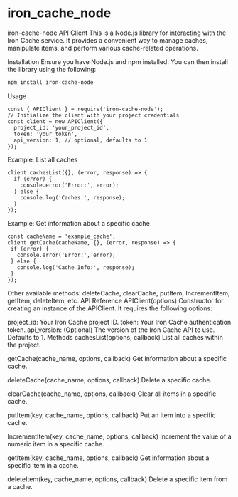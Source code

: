 iron_cache_node
===============

iron-cache-node API Client
This is a Node.js library for interacting with the Iron Cache service. It provides a convenient way to manage caches, manipulate items, and perform various cache-related operations.

Installation
Ensure you have Node.js and npm installed. You can then install the library using the following:

```bash
npm install iron-cache-node
```

Usage
```
const { APIClient } = require('iron-cache-node');
// Initialize the client with your project credentials
const client = new APIClient({
  project_id: 'your_project_id',
  token: 'your_token',
  api_version: 1, // optional, defaults to 1
});
```


Example: List all caches

```
client.cachesList({}, (error, response) => {
  if (error) {
    console.error('Error:', error);
  } else {
    console.log('Caches:', response);
  }
});
```

 Example: Get information about a specific cache
 ```
const cacheName = 'example_cache';
client.getCache(cacheName, {}, (error, response) => {
  if (error) {
    console.error('Error:', error);
  } else {
    console.log('Cache Info:', response);
  }
});
```

Other available methods: deleteCache, clearCache, putItem, IncrementItem, getItem, deleteItem, etc.
API Reference
APIClient(options)
Constructor for creating an instance of the APIClient. It requires the following options:

project_id: Your Iron Cache project ID.
token: Your Iron Cache authentication token.
api_version: (Optional) The version of the Iron Cache API to use. Defaults to 1.
Methods
cachesList(options, callback)
List all caches within the project.

getCache(cache_name, options, callback)
Get information about a specific cache.

deleteCache(cache_name, options, callback)
Delete a specific cache.

clearCache(cache_name, options, callback)
Clear all items in a specific cache.

putItem(key, cache_name, options, callback)
Put an item into a specific cache.

IncrementItem(key, cache_name, options, callback)
Increment the value of a numeric item in a specific cache.

getItem(key, cache_name, options, callback)
Get information about a specific item in a cache.

deleteItem(key, cache_name, options, callback)
Delete a specific item from a cache.


